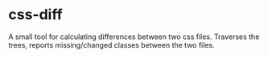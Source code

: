 # css-diff

A small tool for calculating differences between two css files. Traverses the trees, reports missing/changed classes between the two files. 
